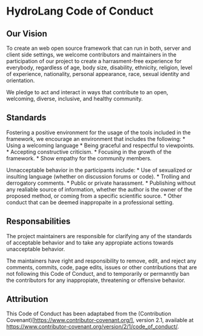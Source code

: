 # HydroLang Code of Conduct
## Our Vision
To create an web open source framework that can run in both, server and client side settings, we welcome contributors and maintainers in the participation of our project to create a harrasment-free experience for everybody, regardless of age, body size, disability, ethnicity, religion, level of experience, nationality, personal appearance, race, sexual identity and orientation.

We pledge to act and interact in ways that contribute to an open, welcoming, diverse, inclusive, and healthy community.

## Standards
Fostering a positive environment for the usage of the tools included in the framework, we encourage an environment that includes the following:
    * Using a welcoming language
    * Being graceful and respectful to viewpoints.
    * Accepting constructive criticism.
    * Focusing in the growth of the framework.
    * Show empathy for the community members.

Unnacceptable behavior in the participants include:
    * Use of sexualized or insulting language (whether on discussion forums or code).
    * Trolling and derrogatory comments.
    * Public or private harassment.
    * Publishing without any realiable source of information, whether the author is the owner of the proposed method, or coming from a specific scientific source.
    * Other conduct that can be deemed inappropaite in a professional setting.

## Responsabilities

The project maintainers are responsible for clarifying any of the standards of acceptable behavior and to take any appropiate actions towards unacceptable behavior.

The maintainers have right and responsibility to remove, edit, and reject any comments, commits, code, page edits, issues or other contributions that are not following this Code of Conduct, and to temporarily or permanntly ban the contributors for any inappropiate, threatening or offensive behavior.

## Attribution
This Code of Conduct has been adaptabed from the (Contribution Covenant)[https://www.contributor-covenant.org/], version 2.1, available at https://www.contributor-covenant.org/version/2/1/code_of_conduct/.